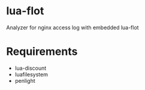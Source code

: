 # lua-flot
Analyzer for nginx access log with embedded lua-flot

# Requirements

- lua-discount
- luafilesystem
- penlight

